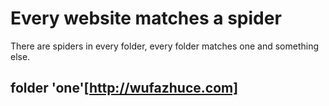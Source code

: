 # Every website matches a spider
There are spiders in every folder, every folder matches one and something else.


## folder 'one'[http://wufazhuce.com]
